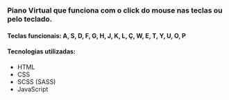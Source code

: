 ### Piano Virtual que funciona com o click do mouse nas teclas ou pelo teclado.
#### Teclas funcionais: A, S, D, F, G, H, J, K, L, Ç, W, E, T, Y, U, O, P
#### Tecnologias utilizadas:
  - HTML
  - CSS
  - SCSS (SASS)
  - JavaScript